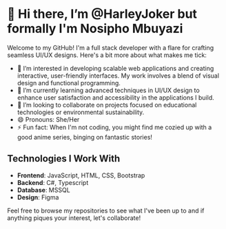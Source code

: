 # 👋 Hi there, I’m @HarleyJoker but formally I'm Nosipho Mbuyazi

Welcome to my GitHub! I'm a full stack developer with a flare for crafting seamless UI/UX designs. Here's a bit more about what makes me tick:

- 👀 I’m interested in developing scalable web applications and creating interactive, user-friendly interfaces. My work involves a blend of visual design and functional programming.
- 🌱 I’m currently learning advanced techniques in UI/UX design to enhance user satisfaction and accessibility in the applications I build.
- 💞️ I’m looking to collaborate on projects focused on educational technologies or environmental sustainability.
- 😄 Pronouns: She/Her
- ⚡ Fun fact: When I'm not coding, you might find me cozied up with a good anime series, binging on fantastic stories!

## Technologies I Work With
- **Frontend**: JavaScript, HTML, CSS, Bootstrap
- **Backend**: C#, Typescript 
- **Database**: MSSQL
- **Design**: Figma

Feel free to browse my repositories to see what I've been up to and if anything piques your interest, let's collaborate!
<!---
HarleyJoker/HarleyJoker is a ✨ special ✨ repository because its `README.md` (this file) appears on your GitHub profile.
You can click the Preview link to take a look at your changes.
--->
